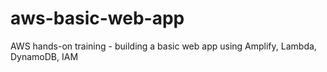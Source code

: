 # aws-basic-web-app
AWS hands-on training - building a basic web app using Amplify, Lambda, DynamoDB, IAM
